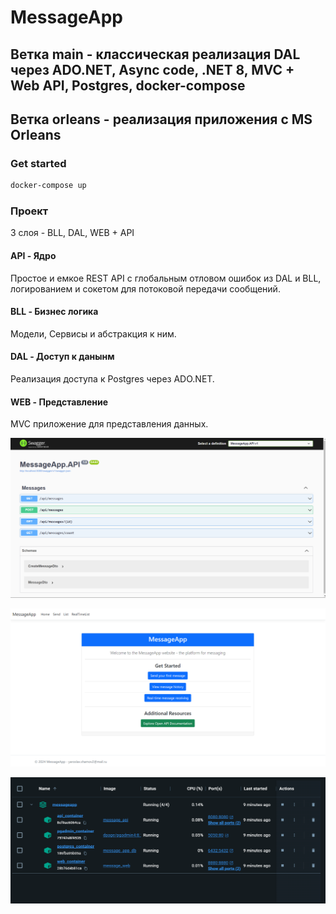 # MessageApp

## Ветка main - классическая реализация DAL через ADO.NET, Async code, .NET 8, MVC + Web API, Postgres, docker-compose 
## Ветка orleans - реализация приложения с MS Orleans 

### Get started

```powershell
docker-compose up
```

### Проект

3 слоя - BLL, DAL, WEB + API

#### API - Ядро
Простое и емкое REST API с глобальным отловом ошибок из DAL и BLL, логированием и сокетом для потоковой передачи сообщений.

#### BLL - Бизнес логика
Модели, Сервисы и абстракция к ним.

#### DAL - Доступ к данынм
Реализация доступа к Postgres через ADO.NET.

#### WEB - Представление
MVC приложение для представления данных.

![Снимок экрана 2024-08-21 182811](https://github.com/halfwa/MessageApp/blob/main/assets/%D0%A1%D0%BD%D0%B8%D0%BC%D0%BE%D0%BA%20%D1%8D%D0%BA%D1%80%D0%B0%D0%BD%D0%B0%202024-08-21%20182811.png)


![Снимок экрана 2024-08-21 184800](https://github.com/halfwa/MessageApp/blob/main/assets/%D0%A1%D0%BD%D0%B8%D0%BC%D0%BE%D0%BA%20%D1%8D%D0%BA%D1%80%D0%B0%D0%BD%D0%B0%202024-08-21%20184800.png)


![Снимок экрана 2024-08-22 011426](https://github.com/halfwa/MessageApp/blob/main/assets/%D0%A1%D0%BD%D0%B8%D0%BC%D0%BE%D0%BA%20%D1%8D%D0%BA%D1%80%D0%B0%D0%BD%D0%B0%202024-08-22%20011426.png)

